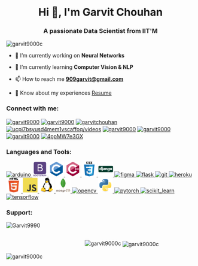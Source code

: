 <h1 align="center">Hi 👋, I'm Garvit Chouhan</h1>
<h3 align="center">A passionate Data Scientist from IIT'M</h3>

<p align="left"> <img src="https://komarev.com/ghpvc/?username=garvit9000c&label=Profile%20views&color=0e75b6&style=flat" alt="garvit9000c" /> </p>

- 🔭 I’m currently working on **Neural Networks**

- 🌱 I’m currently learning **Computer Vision & NLP**

- 📫 How to reach me **909garvit@gmail.com**

- 📄 Know about my experiences [Resume](https://drive.google.com/file/d/1T09lTr2CPG5Sg4rudqLCjEHI7Ufs9vxs/view?usp=sharing)

<h3 align="left">Connect with me:</h3>
<p align="left">
<a href="https://linkedin.com/in/garvit9000" target="blank"><img align="center" src="https://raw.githubusercontent.com/rahuldkjain/github-profile-readme-generator/master/src/images/icons/Social/linked-in-alt.svg" alt="garvit9000" height="30" width="40" /></a>
<a href="https://stackoverflow.com/users/garvit9000" target="blank"><img align="center" src="https://raw.githubusercontent.com/rahuldkjain/github-profile-readme-generator/master/src/images/icons/Social/stack-overflow.svg" alt="garvit9000" height="30" width="40" /></a>
<a href="https://kaggle.com/garvitchouhan" target="blank"><img align="center" src="https://raw.githubusercontent.com/rahuldkjain/github-profile-readme-generator/master/src/images/icons/Social/kaggle.svg" alt="garvitchouhan" height="30" width="40" /></a>
<a href="https://www.youtube.com/c/ucpi7bsyusd4mem1vscaffoq/videos" target="blank"><img align="center" src="https://raw.githubusercontent.com/rahuldkjain/github-profile-readme-generator/master/src/images/icons/Social/youtube.svg" alt="ucpi7bsyusd4mem1vscaffoq/videos" height="30" width="40" /></a>
<a href="https://www.codechef.com/users/garvit9000" target="blank"><img align="center" src="https://cdn.jsdelivr.net/npm/simple-icons@3.1.0/icons/codechef.svg" alt="garvit9000" height="30" width="40" /></a>
<a href="https://codeforces.com/profile/garvit9000" target="blank"><img align="center" src="https://cdn.jsdelivr.net/npm/simple-icons@3.0.1/icons/codeforces.svg" alt="garvit9000" height="30" width="40" /></a>
<a href="https://www.leetcode.com/garvit9000" target="blank"><img align="center" src="https://raw.githubusercontent.com/rahuldkjain/github-profile-readme-generator/master/src/images/icons/Social/leet-code.svg" alt="garvit9000" height="30" width="40" /></a>
<a href="https://discord.gg/4ppMW7e3GX" target="blank"><img align="center" src="https://raw.githubusercontent.com/rahuldkjain/github-profile-readme-generator/master/src/images/icons/Social/discord.svg" alt="4ppMW7e3GX" height="30" width="40" /></a>
</p>

<h3 align="left">Languages and Tools:</h3>
<p align="left"> <a href="https://www.arduino.cc/" target="_blank"> <img src="https://cdn.worldvectorlogo.com/logos/arduino-1.svg" alt="arduino" width="40" height="40"/> </a> <a href="https://getbootstrap.com" target="_blank"> <img src="https://raw.githubusercontent.com/devicons/devicon/master/icons/bootstrap/bootstrap-plain-wordmark.svg" alt="bootstrap" width="40" height="40"/> </a> <a href="https://www.cprogramming.com/" target="_blank"> <img src="https://raw.githubusercontent.com/devicons/devicon/master/icons/c/c-original.svg" alt="c" width="40" height="40"/> </a> <a href="https://www.w3schools.com/cpp/" target="_blank"> <img src="https://raw.githubusercontent.com/devicons/devicon/master/icons/cplusplus/cplusplus-original.svg" alt="cplusplus" width="40" height="40"/> </a> <a href="https://www.w3schools.com/css/" target="_blank"> <img src="https://raw.githubusercontent.com/devicons/devicon/master/icons/css3/css3-original-wordmark.svg" alt="css3" width="40" height="40"/> </a> <a href="https://www.djangoproject.com/" target="_blank"> <img src="https://raw.githubusercontent.com/devicons/devicon/master/icons/django/django-original.svg" alt="django" width="40" height="40"/> </a> <a href="https://www.figma.com/" target="_blank"> <img src="https://www.vectorlogo.zone/logos/figma/figma-icon.svg" alt="figma" width="40" height="40"/> </a> <a href="https://flask.palletsprojects.com/" target="_blank"> <img src="https://www.vectorlogo.zone/logos/pocoo_flask/pocoo_flask-icon.svg" alt="flask" width="40" height="40"/> </a> <a href="https://git-scm.com/" target="_blank"> <img src="https://www.vectorlogo.zone/logos/git-scm/git-scm-icon.svg" alt="git" width="40" height="40"/> </a> <a href="https://heroku.com" target="_blank"> <img src="https://www.vectorlogo.zone/logos/heroku/heroku-icon.svg" alt="heroku" width="40" height="40"/> </a> <a href="https://www.w3.org/html/" target="_blank"> <img src="https://raw.githubusercontent.com/devicons/devicon/master/icons/html5/html5-original-wordmark.svg" alt="html5" width="40" height="40"/> </a> <a href="https://developer.mozilla.org/en-US/docs/Web/JavaScript" target="_blank"> <img src="https://raw.githubusercontent.com/devicons/devicon/master/icons/javascript/javascript-original.svg" alt="javascript" width="40" height="40"/> </a> <a href="https://www.linux.org/" target="_blank"> <img src="https://raw.githubusercontent.com/devicons/devicon/master/icons/linux/linux-original.svg" alt="linux" width="40" height="40"/> </a> <a href="https://www.mongodb.com/" target="_blank"> <img src="https://raw.githubusercontent.com/devicons/devicon/master/icons/mongodb/mongodb-original-wordmark.svg" alt="mongodb" width="40" height="40"/> </a> <a href="https://opencv.org/" target="_blank"> <img src="https://www.vectorlogo.zone/logos/opencv/opencv-icon.svg" alt="opencv" width="40" height="40"/> </a> <a href="https://www.python.org" target="_blank"> <img src="https://raw.githubusercontent.com/devicons/devicon/master/icons/python/python-original.svg" alt="python" width="40" height="40"/> </a> <a href="https://pytorch.org/" target="_blank"> <img src="https://www.vectorlogo.zone/logos/pytorch/pytorch-icon.svg" alt="pytorch" width="40" height="40"/> </a> <a href="https://scikit-learn.org/" target="_blank"> <img src="https://upload.wikimedia.org/wikipedia/commons/0/05/Scikit_learn_logo_small.svg" alt="scikit_learn" width="40" height="40"/> </a> <a href="https://www.tensorflow.org" target="_blank"> <img src="https://www.vectorlogo.zone/logos/tensorflow/tensorflow-icon.svg" alt="tensorflow" width="40" height="40"/> </a> </p>

<h3 align="left">Support:</h3>
<p><a href="https://www.buymeacoffee.com/Garvit9990"> <img align="left" src="https://cdn.buymeacoffee.com/buttons/v2/default-yellow.png" height="50" width="210" alt="Garvit9990" /></a></p><br><br>

<p><img align="left" src="https://github-readme-stats.vercel.app/api/top-langs?username=garvit9000c&show_icons=true&locale=en&layout=compact" alt="garvit9000c" /></p>

<p>&nbsp;<img align="center" src="https://github-readme-stats.vercel.app/api?username=garvit9000c&show_icons=true&locale=en" alt="garvit9000c" /></p>

<p><img align="center" src="https://github-readme-streak-stats.herokuapp.com/?user=garvit9000c&" alt="garvit9000c" /></p>
